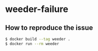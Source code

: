 # weeder-failure

## How to reproduce the issue

```sh
$ docker build --tag weeder .
$ docker run --rm weeder
```
